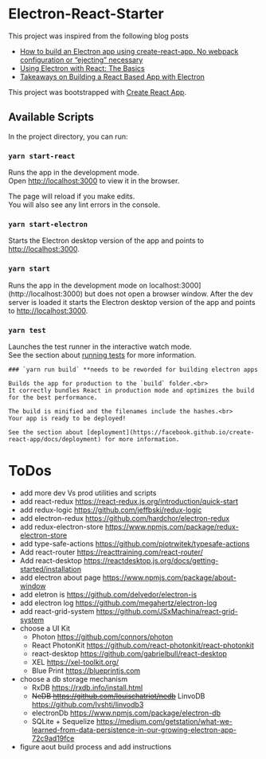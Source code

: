 # Electron-React-Starter
This project was inspired from the following blog posts

- [How to build an Electron app using create-react-app. No webpack configuration or “ejecting” necessary](https://medium.freecodecamp.org/building-an-electron-application-with-create-react-app-97945861647c)
- [Using Electron with React: The Basics](https://medium.com/@brockhoff/using-electron-with-react-the-basics-e93f9761f86f)
- [Takeaways on Building a React Based App with Electron](https://getstream.io/blog/takeaways-on-building-a-react-based-app-with-electron/)

This project was bootstrapped with [Create React App](https://github.com/facebook/create-react-app).

## Available Scripts

In the project directory, you can run:

### `yarn start-react`

Runs the app in the development mode.<br>
Open [http://localhost:3000](http://localhost:3000) to view it in the browser.

The page will reload if you make edits.<br>
You will also see any lint errors in the console.

### `yarn start-electron`

Starts the Electron desktop version of the app and points to [http://localhost:3000](http://localhost:3000).

### `yarn start`

Runs the app in the development mode on localhost:3000](http://localhost:3000) but does not open a browser window. After the dev server is loaded it starts the Electron desktop version of the app and points to [http://localhost:3000](http://localhost:3000).

### `yarn test`

Launches the test runner in the interactive watch mode.<br>
See the section about [running tests](https://facebook.github.io/create-react-app/docs/running-tests) for more information.

```
### `yarn run build` **needs to be reworded for building electron apps

Builds the app for production to the `build` folder.<br>
It correctly bundles React in production mode and optimizes the build for the best performance.

The build is minified and the filenames include the hashes.<br>
Your app is ready to be deployed!

See the section about [deployment](https://facebook.github.io/create-react-app/docs/deployment) for more information.
```

# ToDos
- add more dev Vs prod utilities and scripts
- add react-redux https://react-redux.js.org/introduction/quick-start
- add redux-logic https://github.com/jeffbski/redux-logic
- add electron-redux https://github.com/hardchor/electron-redux
- add redux-electron-store https://www.npmjs.com/package/redux-electron-store
- add type-safe-actions https://github.com/piotrwitek/typesafe-actions
- Add react-router https://reacttraining.com/react-router/
- Add react-desktop https://reactdesktop.js.org/docs/getting-started/installation
- add electron about page https://www.npmjs.com/package/about-window
- add eletron is https://github.com/delvedor/electron-is
- add electron log https://github.com/megahertz/electron-log
- add react-grid-system https://github.com/JSxMachina/react-grid-system
- choose a UI Kit
	- Photon https://github.com/connors/photon
	- React PhotonKit https://github.com/react-photonkit/react-photonkit
	- react-desktop https://github.com/gabrielbull/react-desktop
	- XEL https://xel-toolkit.org/
	- Blue Print https://blueprintjs.com
- choose a db storage mechanism
	- RxDB https://rxdb.info/install.html
	- ~~NeDB https://github.com/louischatriot/nedb~~ LinvoDB https://github.com/Ivshti/linvodb3
	- electronDb https://www.npmjs.com/package/electron-db
	- SQLite + Sequelize https://medium.com/getstation/what-we-learned-from-data-persistence-in-our-growing-electron-app-72c9ad19fce
- figure aout build process and add instructions
